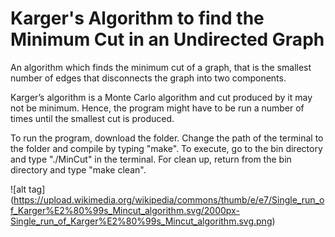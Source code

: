 # Karger's Algorithm to find the Minimum Cut in an Undirected Graph

An algorithm which finds the minimum cut of a graph, that is the smallest number of edges that disconnects the graph into two components.

Karger’s algorithm is a Monte Carlo algorithm and cut produced by it may not be minimum. Hence, the program might have to be run a number of times until the smallest cut is produced.

To run the program, download the folder. Change the path of the terminal to the folder and compile by typing "make".
To execute, go to the bin directory and type "./MinCut" in the terminal.
For clean up, return from the bin directory and type "make clean".

![alt tag] (https://upload.wikimedia.org/wikipedia/commons/thumb/e/e7/Single_run_of_Karger%E2%80%99s_Mincut_algorithm.svg/2000px-Single_run_of_Karger%E2%80%99s_Mincut_algorithm.svg.png)
